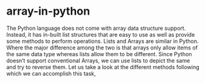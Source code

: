 # array-in-python
 The Python language does not come with array data structure support. Instead, it has in-built list structures that are easy to use as well as provide some methods to perform operations. Lists and Arrays are similar in Python. Where the major difference among the two is that arrays only allow items of the same data type whereas lists allow them to be different.  Since Python doesn’t support conventional Arrays, we can use lists to depict the same and try to reverse them. Let us take a look at the different methods following which we can accomplish this task,
